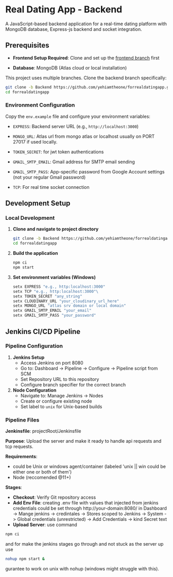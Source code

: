 # Real Dating App - Backend

A JavaScript-based backend application for a real-time dating platform with MongoDB database, Express-js backend and socket integration.

## Prerequisites

- **Frontend Setup Required**: Clone and set up the [frontend branch](https://github.com/yehiamtheone/forrealdatingapp/tree/Frontend) first

- **Database**: MongoDB (Atlas cloud or local installation)


This project uses multiple branches. Clone the backend branch specifically:

```bash
git clone -b Backend https://github.com/yehiamtheone/forrealdatingapp.git
cd forrealdatingapp
```

### Environment Configuration

Copy the `env.example` file and configure your environment variables:

- `EXPRESS`: Backend server URL (e.g., `http://localhost:3000`)

- `MONGO_URL`: Atlas url from mongo atlas or localhost usually on PORT 27017
if used locally.   
 
- `TOKEN_SECRET`: for jwt token authentications

- `GMAIL_SMTP_EMAIL`: Gmail address for SMTP email sending

- `GMAIL_SMTP_PASS`: App-specific password from Google Account settings (not your regular Gmail password)

- `TCP`: For real time socket connection

## Development Setup

### Local Development

1. **Clone and navigate to project directory**
   ```bash
   git clone -b Backend https://github.com/yehiamtheone/forrealdatingapp.git
   cd forrealdatingapp
   ```
2. **Build the application**
   ```bash
   npm ci
   npm start
   
   ```
3. **Set environment variables (Windows)**
   ```bat
   setx EXPRESS "e.g., http:localhost:3000"
   setx TCP "e.g., http:localhost:3000"\
   setx TOKEN_SECRET "any_string"
   setx CLOUDINARY_URL "your_cloudinary_url_here"
   setx MONGO_URL "atlas srv domain or local domain"
   setx GMAIL_SMTP_EMAIL "your_email"
   setx GMAIL_SMTP_PASS "your_password"
   ```

## Jenkins CI/CD Pipeline

### Pipeline Configuration

1. **Jenkins Setup**
   - Access Jenkins on port 8080
   - Go to: Dashboard → Pipeline → Configure → Pipeline script from SCM
   - Set Repository URL to this repository
   - Configure branch specifier for the correct branch
2. **Node Configuration**
   - Navigate to: Manage Jenkins → Nodes
   - Create or configure existing node
   - Set label to `unix` for Unix-based builds

### Pipeline Files
**Jenkinsfile**: projectRoot/Jenkinsfile

**Purpose**: Upload the server and make it ready to handle api requests and tcp requests.

**Requirements**: 
- could be Unix or windows agent/container (labeled 'unix || win could be either one or both of them')
- Node (reccomended @11+)

**Stages**:
- **Checkout**: Verify Git repository access
- **Add Env File**: creating .env file
with values that injected from jenkins credentials
could be set through http://your-domain:8080/ in Dashboard -> Mange jenkins -> credintales -> Stores scoped to Jenkins -> System -> Global credentials (unrestricted) -> Add Credentials -> kind Secret text
- **Upload Server**: use command 
```sh
npm ci
```
and for make the jenkins stages go through and not stuck as the server up 
use
```sh
nohup npm start &
```
gurantee to work on unix with nohup (windows might struggle with this).


